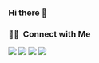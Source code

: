 ### Hi there 👋

<!--
**vishalshinde02/vishalshinde02** is a ✨ _special_ ✨ repository because its `README.md` (this file) appears on your GitHub profile.

Here are some ideas to get you started:

- 🔭 I’m currently working on ...
- 🌱 I’m currently learning ...
- 👯 I’m looking to collaborate on ...
- 🤔 I’m looking for help with ...
- 💬 Ask me about ...
- 📫 How to reach me: ...
- 😄 Pronouns: ...
- ⚡ Fun fact: ...
-->

### 🤝🏻 &nbsp;Connect with Me

<p align="center">

<a href="https://www.linkedin.com/in/vishalshinde02/"><img src="https://img.shields.io/badge/-Vishal%20-0077B5?style=flat&logo=Linkedin&logoColor=white"/></a>
<a href="https://twitter.com/vishalshinde02"><img src="https://img.shields.io/badge/-@vishalshinde02-E4405F?style=flat&logo=Twitter&logoColor=blue"/></a>
<a href="https://www.showwcase.com/vishalsh"><img src="https://img.shields.io/badge/-@vishalsh-E4405F?style=flat&logo=Showwcase&logoColor=grey"/></a>
<a href="mailto:vs.vishalshinde@outlook.com"><img src="https://img.shields.io/badge/-vs.vishalshinde@outlook.com-D14836?style=flat&logo=Outlook&logoColor=white"/></a>
</p>
